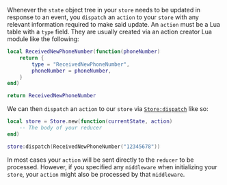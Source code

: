 Whenever the `state` object tree in your `store` needs to be updated in response to an event, you `dispatch` an `action` to your `store` with any relevant information required to make said update. An `action` must be a Lua table with a `type` field. They are usually created via an action creator Lua module like the following:

```lua
local ReceivedNewPhoneNumber(function(phoneNumber)
	return {
		type = "ReceivedNewPhoneNumber",
		phoneNumber = phoneNumber,
	}
end)

return ReceivedNewPhoneNumber
```

We can then `dispatch` an `action` to our `store` via [`Store:dispatch`](../api-reference.md#storedispatch) like so:

```lua
local store = Store.new(function(currentState, action)
	-- The body of your reducer
end)

store:dispatch(ReceivedNewPhoneNumber("12345678"))
```

In most cases your `action` will be sent directly to the `reducer` to be processed. However, if you specified any `middleware` when initializing your `store`, your `action` might also be processed by that `middleware`.